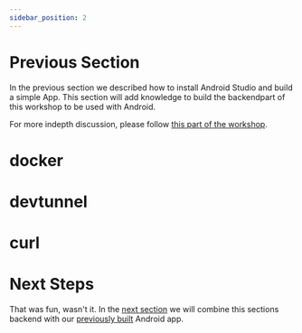 ```yaml
---
sidebar_position: 2
---
```


# Previous Section

In the previous section we described how to install Android Studio and build a simple App. This section will add knowledge to build the backendpart of this workshop to be used with Android.

For more indepth discussion, please follow [this part of the workshop]().

# docker

# devtunnel

# curl

# Next Steps

That was fun, wasn't it. In the [next section]() we will combine this sections backend with our [previously built]() Android app.
